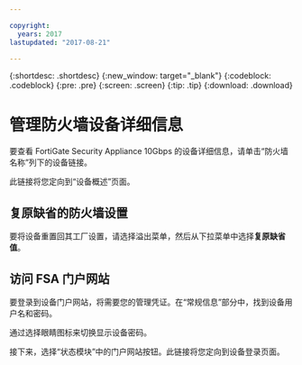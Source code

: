 ```yaml
---

copyright:
  years: 2017
lastupdated: "2017-08-21"

---
```


{:shortdesc: .shortdesc}
{:new_window: target="_blank"}
{:codeblock: .codeblock}
{:pre: .pre}
{:screen: .screen}
{:tip: .tip}
{:download: .download}

# 管理防火墙设备详细信息

要查看 FortiGate Security Appliance 10Gbps 的设备详细信息，请单击“防火墙名称”列下的设备链接。 

此链接将您定向到“设备概述”页面。

## 复原缺省的防火墙设置

要将设备重置回其工厂设置，请选择溢出菜单，然后从下拉菜单中选择**复原缺省值**。

## 访问 FSA 门户网站

要登录到设备门户网站，将需要您的管理凭证。在“常规信息”部分中，找到设备用户名和密码。 

通过选择眼睛图标来切换显示设备密码。

接下来，选择“状态模块”中的门户网站按钮。此链接将您定向到设备登录页面。
